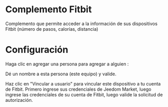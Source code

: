 # Complemento Fitbit

Complemento que permite acceder a la información de sus dispositivos Fitbit (número de pasos, calorías, distancia)

# Configuración 

Haga clic en agregar una persona para agregar a alguien :

Dé un nombre a esta persona (este equipo) y valide.

Haz clic en "Vincular a usuario" para vincular este dispositivo a tu cuenta de Fitbit. Primero ingrese sus credenciales de Jeedom Market, luego ingrese las credenciales de su cuenta de Fitbit, luego valide la solicitud de autorización.